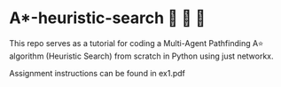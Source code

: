 # A*-heuristic-search :running: :running: :running:

This repo serves as a tutorial for coding a Multi-Agent Pathfinding A:star: algorithm (Heuristic Search) from scratch in Python using just networkx.

Assignment instructions can be found in ex1.pdf 